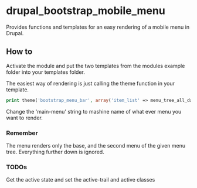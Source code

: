 # drupal_bootstrap_mobile_menu
Provides functions and templates for an easy rendering of a mobile menu in Drupal.

## How to

Activate the module and put the two templates from the modules example folder into your templates folder.

The easiest way of rendering is just calling the theme function in your template.

```php
print theme('bootstrap_menu_bar', array('item_list' => menu_tree_all_data('main-menu')));
```

Change the 'main-menu' string to mashine name of what ever menu you want to render.

### Remember

The menu renders only the base, and the second menu of the given menu tree. Everything further down is ignored.

### TODOs

Get the active state and set the active-trail and active classes
